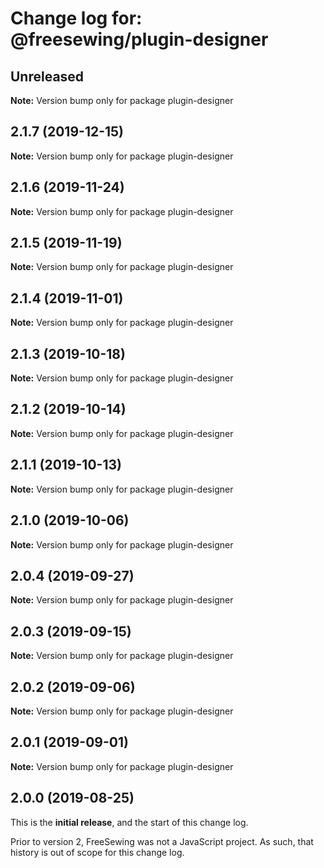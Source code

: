# Change log for: @freesewing/plugin-designer


## Unreleased

**Note:** Version bump only for package plugin-designer


## 2.1.7 (2019-12-15)

**Note:** Version bump only for package plugin-designer


## 2.1.6 (2019-11-24)

**Note:** Version bump only for package plugin-designer


## 2.1.5 (2019-11-19)

**Note:** Version bump only for package plugin-designer


## 2.1.4 (2019-11-01)

**Note:** Version bump only for package plugin-designer


## 2.1.3 (2019-10-18)

**Note:** Version bump only for package plugin-designer


## 2.1.2 (2019-10-14)

**Note:** Version bump only for package plugin-designer


## 2.1.1 (2019-10-13)

**Note:** Version bump only for package plugin-designer


## 2.1.0 (2019-10-06)

**Note:** Version bump only for package plugin-designer


## 2.0.4 (2019-09-27)

**Note:** Version bump only for package plugin-designer


## 2.0.3 (2019-09-15)

**Note:** Version bump only for package plugin-designer


## 2.0.2 (2019-09-06)

**Note:** Version bump only for package plugin-designer


## 2.0.1 (2019-09-01)

**Note:** Version bump only for package plugin-designer




## 2.0.0 (2019-08-25)

This is the **initial release**, and the start of this change log.

Prior to version 2, FreeSewing was not a JavaScript project.
As such, that history is out of scope for this change log.
